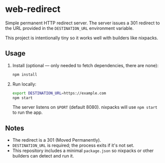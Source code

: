 # web-redirect

Simple permanent HTTP redirect server. The server issues a 301 redirect to the URL
provided in the `DESTINATION_URL` environment variable.

This project is intentionally tiny so it works well with builders like nixpacks.

Usage
-----

1. Install (optional — only needed to fetch dependencies, there are none):

	```bash
	npm install
	```

2. Run locally:

	```bash
	export DESTINATION_URL=https://example.com
	npm start
	```

	The server listens on `$PORT` (default 8080). nixpacks will use `npm start` to run the app.

Notes
-----

- The redirect is a 301 (Moved Permanently).
- `DESTINATION_URL` is required; the process exits if it's not set.
- This repository includes a minimal `package.json` so nixpacks or other builders can detect and run it.
